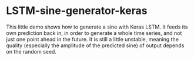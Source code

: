 # LSTM-sine-generator-keras
This little demo shows how to generate a sine with Keras LSTM. It feeds its own prediction back in, in order to generate a whole time series, and not just one point ahead in the future. 
It is still a little unstable, meaning the quality (especially the amplitude of the predicted sine) of output depends on the random seed. 
